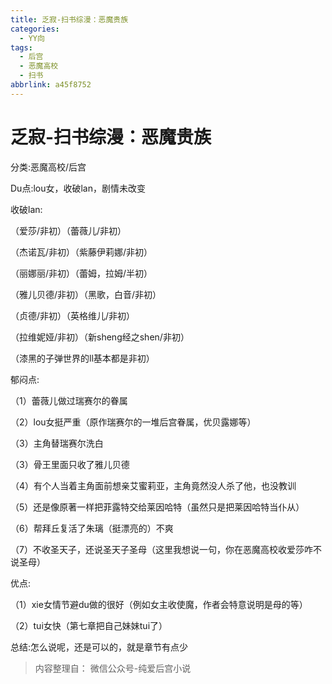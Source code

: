 ```yaml
---
title: 乏寂-扫书综漫：恶魔贵族
categories:
  - YY向
tags:
  - 后宫
  - 恶魔高校
  - 扫书
abbrlink: a45f8752
---
```

# 乏寂-扫书综漫：恶魔贵族
分类:恶魔高校/后宫

Du点:lou女，收破lan，剧情未改变

收破lan:

（爱莎/非初）（蕾薇儿/非初）

（杰诺瓦/非初）（紫藤伊莉娜/非初）

（丽娜丽/非初）（蕾姆，拉姆/半初）

（雅儿贝德/非初）（黑歌，白音/非初）

（贞德/非初）（英格维儿/非初）

（拉维妮娅/非初）（新sheng经之shen/非初）

（漆黑的子弹世界的ll基本都是非初）

郁闷点:

（1）蕾薇儿做过瑞赛尔的眷属

（2）lou女挺严重（原作瑞赛尔的一堆后宫眷属，优贝露娜等）

（3）主角替瑞赛尔洗白

（3）骨王里面只收了雅儿贝德

（4）有个人当着主角面前想亲艾蜜莉亚，主角竟然没人杀了他，也没教训

（5）还是像原著一样把菲露特交给莱因哈特（虽然只是把莱因哈特当仆从）

（6）帮拜丘复活了朱璃（挺漂亮的）不爽

（7）不收圣天子，还说圣天子圣母（这里我想说一句，你在恶魔高校收爱莎咋不说圣母）

优点:

（1）xie女情节避du做的很好（例如女主收使魔，作者会特意说明是母的等）

（2）tui女快（第七章把自己妹妹tui了）

总结:怎么说呢，还是可以的，就是章节有点少


> 内容整理自： 微信公众号-纯爱后宫小说
